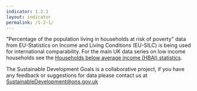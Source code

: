 ```yaml
---
indicator: 1.2.1
layout: indicator
permalink: /1-2-1/
---
```

"Percentage of the population living in households at risk of poverty" data from EU-Statistics on Income and Living Conditions (EU-SILC) is being used for international comparability. For the main UK data series on low income households see the [Households below average income (HBAI) statistics](https://www.gov.uk/government/collections/households-below-average-income-hbai--2).

The Sustainable Development Goals is a collaborative project, if you have any feedback or suggestions for data please contact us at <SustainableDevelopment@ons.gov.uk>


